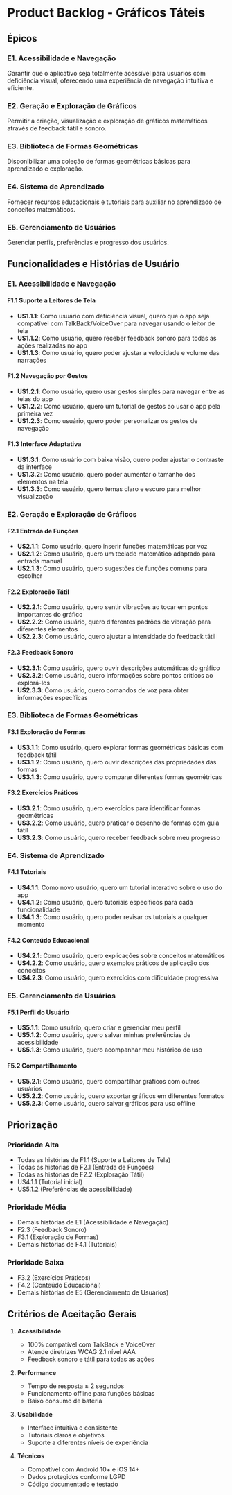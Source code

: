 # Product Backlog - Gráficos Táteis

## Épicos

### E1. Acessibilidade e Navegação
Garantir que o aplicativo seja totalmente acessível para usuários com deficiência visual, oferecendo uma experiência de navegação intuitiva e eficiente.

### E2. Geração e Exploração de Gráficos
Permitir a criação, visualização e exploração de gráficos matemáticos através de feedback tátil e sonoro.

### E3. Biblioteca de Formas Geométricas
Disponibilizar uma coleção de formas geométricas básicas para aprendizado e exploração.

### E4. Sistema de Aprendizado
Fornecer recursos educacionais e tutoriais para auxiliar no aprendizado de conceitos matemáticos.

### E5. Gerenciamento de Usuários
Gerenciar perfis, preferências e progresso dos usuários.

## Funcionalidades e Histórias de Usuário

### E1. Acessibilidade e Navegação

#### F1.1 Suporte a Leitores de Tela
- **US1.1.1**: Como usuário com deficiência visual, quero que o app seja compatível com TalkBack/VoiceOver para navegar usando o leitor de tela
- **US1.1.2**: Como usuário, quero receber feedback sonoro para todas as ações realizadas no app
- **US1.1.3**: Como usuário, quero poder ajustar a velocidade e volume das narrações

#### F1.2 Navegação por Gestos
- **US1.2.1**: Como usuário, quero usar gestos simples para navegar entre as telas do app
- **US1.2.2**: Como usuário, quero um tutorial de gestos ao usar o app pela primeira vez
- **US1.2.3**: Como usuário, quero poder personalizar os gestos de navegação

#### F1.3 Interface Adaptativa
- **US1.3.1**: Como usuário com baixa visão, quero poder ajustar o contraste da interface
- **US1.3.2**: Como usuário, quero poder aumentar o tamanho dos elementos na tela
- **US1.3.3**: Como usuário, quero temas claro e escuro para melhor visualização

### E2. Geração e Exploração de Gráficos

#### F2.1 Entrada de Funções
- **US2.1.1**: Como usuário, quero inserir funções matemáticas por voz
- **US2.1.2**: Como usuário, quero um teclado matemático adaptado para entrada manual
- **US2.1.3**: Como usuário, quero sugestões de funções comuns para escolher

#### F2.2 Exploração Tátil
- **US2.2.1**: Como usuário, quero sentir vibrações ao tocar em pontos importantes do gráfico
- **US2.2.2**: Como usuário, quero diferentes padrões de vibração para diferentes elementos
- **US2.2.3**: Como usuário, quero ajustar a intensidade do feedback tátil

#### F2.3 Feedback Sonoro
- **US2.3.1**: Como usuário, quero ouvir descrições automáticas do gráfico
- **US2.3.2**: Como usuário, quero informações sobre pontos críticos ao explorá-los
- **US2.3.3**: Como usuário, quero comandos de voz para obter informações específicas

### E3. Biblioteca de Formas Geométricas

#### F3.1 Exploração de Formas
- **US3.1.1**: Como usuário, quero explorar formas geométricas básicas com feedback tátil
- **US3.1.2**: Como usuário, quero ouvir descrições das propriedades das formas
- **US3.1.3**: Como usuário, quero comparar diferentes formas geométricas

#### F3.2 Exercícios Práticos
- **US3.2.1**: Como usuário, quero exercícios para identificar formas geométricas
- **US3.2.2**: Como usuário, quero praticar o desenho de formas com guia tátil
- **US3.2.3**: Como usuário, quero receber feedback sobre meu progresso

### E4. Sistema de Aprendizado

#### F4.1 Tutoriais
- **US4.1.1**: Como novo usuário, quero um tutorial interativo sobre o uso do app
- **US4.1.2**: Como usuário, quero tutoriais específicos para cada funcionalidade
- **US4.1.3**: Como usuário, quero poder revisar os tutoriais a qualquer momento

#### F4.2 Conteúdo Educacional
- **US4.2.1**: Como usuário, quero explicações sobre conceitos matemáticos
- **US4.2.2**: Como usuário, quero exemplos práticos de aplicação dos conceitos
- **US4.2.3**: Como usuário, quero exercícios com dificuldade progressiva

### E5. Gerenciamento de Usuários

#### F5.1 Perfil do Usuário
- **US5.1.1**: Como usuário, quero criar e gerenciar meu perfil
- **US5.1.2**: Como usuário, quero salvar minhas preferências de acessibilidade
- **US5.1.3**: Como usuário, quero acompanhar meu histórico de uso

#### F5.2 Compartilhamento
- **US5.2.1**: Como usuário, quero compartilhar gráficos com outros usuários
- **US5.2.2**: Como usuário, quero exportar gráficos em diferentes formatos
- **US5.2.3**: Como usuário, quero salvar gráficos para uso offline

## Priorização

### Prioridade Alta
- Todas as histórias de F1.1 (Suporte a Leitores de Tela)
- Todas as histórias de F2.1 (Entrada de Funções)
- Todas as histórias de F2.2 (Exploração Tátil)
- US4.1.1 (Tutorial inicial)
- US5.1.2 (Preferências de acessibilidade)

### Prioridade Média
- Demais histórias de E1 (Acessibilidade e Navegação)
- F2.3 (Feedback Sonoro)
- F3.1 (Exploração de Formas)
- Demais histórias de F4.1 (Tutoriais)

### Prioridade Baixa
- F3.2 (Exercícios Práticos)
- F4.2 (Conteúdo Educacional)
- Demais histórias de E5 (Gerenciamento de Usuários)

## Critérios de Aceitação Gerais

1. **Acessibilidade**
   - 100% compatível com TalkBack e VoiceOver
   - Atende diretrizes WCAG 2.1 nível AAA
   - Feedback sonoro e tátil para todas as ações

2. **Performance**
   - Tempo de resposta ≤ 2 segundos
   - Funcionamento offline para funções básicas
   - Baixo consumo de bateria

3. **Usabilidade**
   - Interface intuitiva e consistente
   - Tutoriais claros e objetivos
   - Suporte a diferentes níveis de experiência

4. **Técnicos**
   - Compatível com Android 10+ e iOS 14+
   - Dados protegidos conforme LGPD
   - Código documentado e testado
